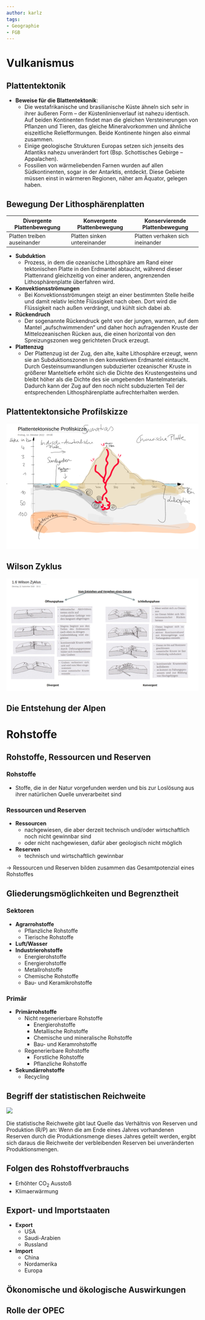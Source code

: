 ```yaml
---
author: karlz
tags:
- Geographie
- FGB
---
```


# Vulkanismus

## Plattentektonik

- **Beweise für die Blattentektonik**:
	-   Die westafrikanische und brasilianische Küste ähneln sich sehr in ihrer äußeren Form – der Küstenlinienverlauf ist nahezu identisch. Auf beiden Kontinenten findet man die gleichen Versteinerungen von Pflanzen und Tieren, das gleiche Mineralvorkommen und ähnliche eiszeitliche Reliefformungen. Beide Kontinente hingen also einmal zusammen.
	-   Einige geologische Strukturen Europas setzen sich jenseits des Atlantiks nahezu unverändert fort (Bsp. Schottisches Gebirge – Appalachen).
	-   Fossilien von wärmeliebenden Farnen wurden auf allen Südkontinenten, sogar in der Antarktis, entdeckt. Diese Gebiete müssen einst in wärmeren Regionen, näher am Äquator, gelegen haben.

## Bewegung Der Lithosphärenplatten

| Divergente Plattenbewegung  | Konvergente Plattenbewegung  | Konservierende Plattenbewegung   |
| --------------------------- | ---------------------------- | -------------------------------- |
| Platten treiben auseinander | Platten sinken untereinander | Platten verhaken sich ineinander |

- **Subduktion**
	- Prozess,  in dem die ozeanische Lithosphäre am Rand einer tektonischen Platte in den Erdmantel abtaucht, während dieser Plattenrand gleichzeitig von einer anderen, angrenzenden Lithosphärenplatte überfahren wird.
- **Konvektionsströmungen**
	- Bei Konvektionsströmungen steigt an einer bestimmten Stelle heiße und damit relativ leichte Flüssigkeit nach oben. Dort wird die Flüssigkeit nach außen verdrängt, und kühlt sich dabei ab.
- **Rückendruch**
	- Der sogenannte Rückendruck geht von der jungen, warmen, auf dem Mantel „aufschwimmenden“ und daher hoch aufragenden Kruste der Mittelozeanischen Rücken aus, die einen horizontal von den Spreizungszonen weg gerichteten Druck erzeugt.
- **Plattenzug**
	- Der Plattenzug ist der Zug, den alte, kalte Lithosphäre erzeugt, wenn sie an Subduktionszonen in den konvektiven Erdmantel eintaucht. Durch Gesteinsumwandlungen subduzierter ozeanischer Kruste in größerer Manteltiefe erhöht sich die Dichte des Krustengesteins und bleibt höher als die Dichte des sie umgebenden Mantelmaterials. Dadurch kann der Zug auf den noch nicht subduzierten Teil der entsprechenden Lithosphärenplatte aufrechterhalten werden.

## Plattentektonsiche Profilskizze

![Profilskizze](Working%20Materials/Vulkanismus/Profilskizze.png)

## Wilson Zyklus

![Wilson Zyklus](Working%20Materials/Vulkanismus/Wilson%20Zyklus.png)

## Die Entstehung der Alpen

# Rohstoffe

## Rohstoffe, Ressourcen und Reserven

### Rohstoffe

- Stoffe, die in der Natur vorgefunden werden und bis zur Loslösung aus ihrer natürlichen Quelle unverarbeitet sind

### Ressourcen und Reserven

- **Ressourcen**
	- nachgewiesen, die aber derzeit technisch und/oder wirtschaftlich noch nicht gewinnbar sind
	- oder nicht nachgewiesen, dafür aber geologisch nicht möglich
- **Reserven**
	- technisch und wirtschaftlich gewinnbar

→ Ressourcen und Reserven bilden zusammen das Gesamtpotenzial eines Rohstoffes

## Gliederungsmöglichkeiten und Begrenztheit

### Sektoren

- **Agrarrohstoffe**
	- Pflanzliche Rohstoffe
	- Tierische Rohstoffe
- **Luft/Wasser**
- **Industrierohstoffe**
	- Energierohstoffe
	- Energierohstoffe
	- Metallrohstoffe
	- Chemische Rohstoffe
	- Bau- und Keramikrohstoffe

### Primär

- **Primärrohstoffe**
	- Nicht regenerierbare Rohstoffe
		- Energierohstoffe
		- Metallische Rohstoffe
		- Chemische und mineralische Rohstoffe
		- Bau- und Keramrohstoffe
	- Regenerierbare Rohstoffe
		- Forstliche Rohstoffe
		- Pflanzliche Rohstoffe
- **Sekundärrohstoffe**
	- Recycling

## Begriff der statistischen Reichweite

![](Working%20Materials/Rohstoffe/Statistische%20Reichweite%20bei%20Rohöl.png)

Die statistische Reichweite gibt laut Quelle das Verhältnis von Reserven und Produktion (R/P) an: Wenn die am Ende eines Jahres vorhandenen Reserven durch die Produktionsmenge dieses Jahres geteilt werden, ergibt sich daraus die Reichweite der verbleibenden Reserven bei unveränderten Produktionsmengen.

## Folgen des Rohstoffverbrauchs

- Erhöhter CO<sub>2</sub> Ausstoß
- Klimaerwärmung

## Export- und Importstaaten

- **Export**
	- USA
	- Saudi-Arabien
	- Russland
- **Import**
	- China
	- Nordamerika
	- Europa

## Ökonomische und ökologische Auswirkungen

## Rolle der OPEC
